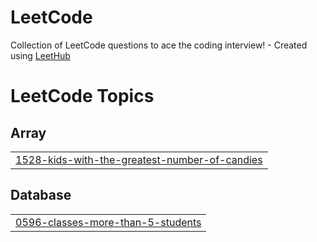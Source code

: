 # LeetCode
Collection of LeetCode questions to ace the coding interview! - Created using [LeetHub](https://github.com/QasimWani/LeetHub)

<!---LeetCode Topics Start-->
# LeetCode Topics
## Array
|  |
| ------- |
| [1528-kids-with-the-greatest-number-of-candies](https://github.com/Riya-Jaiswal22/LeetCode/tree/master/1528-kids-with-the-greatest-number-of-candies) |
## Database
|  |
| ------- |
| [0596-classes-more-than-5-students](https://github.com/Riya-Jaiswal22/LeetCode/tree/master/0596-classes-more-than-5-students) |
<!---LeetCode Topics End-->